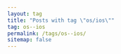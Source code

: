 ```yaml
---
layout: tag
title: "Posts with tag \"os/ios\""
tag: os--ios
permalink: /tags/os--ios/
sitemap: false
---
```

